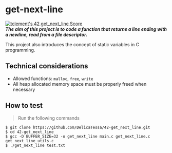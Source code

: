 # get-next-line
[![tclement's 42 get_next_line Score](https://badge42.vercel.app/api/v2/cl59lbrtc003009jqom2qgm4z/project/1905467)](https://github.com/JaeSeoKim/badge42)<br>
***The aim of this project is to code a function that returns a line ending with a newline, read from a file descriptor.***

This project also introduces the concept of static variables in C programming.

## Technical considerations

- Allowed functions: ```malloc```, ```free```, ```write```
- All heap allocated memory space must be properly freed when necessary

## How to test
> Run the following commands

```shell
$ git clone https://github.com/DelicaTessa/42-get_next_line.git
$ cd 42-get_next_line
$ gcc -D BUFFER_SIZE=32 -o get_next_line main.c get_next_line.c get_next_line_utils.c
$ ./get_next_line test.txt
